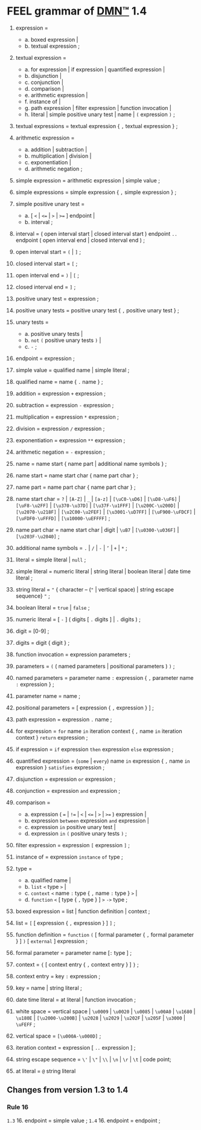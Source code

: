 # FEEL grammar of [DMN™](https://www.omg.org/spec/DMN/1.3/PDF) 1.4

1. expression =
    - a. boxed expression |
    - b. textual expression ;

2. textual expression =
    - a. for expression | if expression | quantified expression |
    - b. disjunction |
    - c. conjunction |
    - d. comparison |
    - e. arithmetic expression |
    - f. instance of |
    - g. path expression | filter expression | function invocation |
    - h. literal | simple positive unary test | name | `(` expression `)` ;

3. textual expressions = textual expression { `,` textual expression } ;

4. arithmetic expression =
    - a. addition | subtraction |
    - b. multiplication | division |
    - c. exponentiation |
    - d. arithmetic negation ;

5. simple expression = arithmetic expression | simple value ;

6. simple expressions = simple expression { `,` simple expression } ;

7. simple positive unary test =
    - a. [ `<` | `<=` | `>` | `>=` ] endpoint |
    - b. interval ;

8. interval = ( open interval start | closed interval start ) endpoint `..` endpoint ( open interval end | closed interval end ) ;

9. open interval start = `(` | `]` ;

10. closed interval start = `[` ;

11. open interval end = `)` | `[` ;

12. closed interval end = `]` ;

13. positive unary test = expression ;

14. positive unary tests = positive unary test { `,` positive unary test } ;

15. unary tests =
    - a. positive unary tests |
    - b. `not` `(` positive unary tests `)` |
    - c. `-` ;

16. endpoint = expression ;

17. simple value = qualified name | simple literal ;

18. qualified name = name { `.` name } ;

19. addition = expression `+` expression ;

20. subtraction = expression `-` expression ;

21. multiplication = expression `*` expression ;

22. division = expression `/` expression ;

23. exponentiation = expression `**` expression ;

24. arithmetic negation = `-` expression ;

25. name = name start { name part | additional name symbols } ;

26. name start = name start char { name part char } ;

27. name part = name part char { name part char } ;

28. name start char = `?` | `[A-Z]` | `_` | `[a-z]`
    | `[\uC0-\uD6]` | `[\uD8-\uF6]` | `[\uF8-\u2FF]` | `[\u370-\u37D]`
    | `[\u37F-\u1FFF]` | `[\u200C-\u200D]` | `[\u2070-\u218F]` | `[\u2C00-\u2FEF]`
    | `[\u3001-\uD7FF]` | `[\uF900-\uFDCF]` | `[\uFDF0-\uFFFD]` | `[\u10000-\uEFFFF]` ;

29. name part char = name start char | digit | `\uB7` | `[\u0300-\u036F]` | `[\u203F-\u2040]` ;

30. additional name symbols = `.` | `/` | `-` | `’` | `+` | `*` ;

31. literal = simple literal | `null` ;

32. simple literal = numeric literal | string literal | boolean literal | date time literal ;

33. string literal = `"` { character – (`"` | vertical space) | string escape sequence} `"` ;

34. boolean literal = `true` | `false` ;

35. numeric literal = [ `-` ] ( digits [ `.` digits ] | `.` digits ) ;

36. digit = [0-9] ;

37. digits = digit { digit } ;

38. function invocation = expression parameters ;

39. parameters = `(` ( named parameters | positional parameters ) `)` ;

40. named parameters = parameter name `:` expression { `,` parameter name `:` expression } ;

41. parameter name = name ;

42. positional parameters = [ expression { `,` expression } ] ;

43. path expression = expression `.` name ;

44. for expression = `for` name `in` iteration context { `,` name `in` iteration context } `return` expression ;

45. if expression = `if` expression `then` expression `else` expression ;

46. quantified expression = (`some` | `every`) name `in` expression { `,` name `in` expression } `satisfies` expression ;

47. disjunction = expression `or` expression ;

48. conjunction = expression `and` expression ;

49. comparison =
    - a. expression ( `=` | `!=` | `<` | `<=` | `>` | `>=` ) expression |
    - b. expression `between` expression `and` expression |
    - c. expression `in` positive unary test |
    - d. expression `in` `(` positive unary tests `)` ;

50. filter expression = expression `[` expression `]` ;

51. instance of = expression `instance` `of` type ;

52. type =
    - a. qualified name |
    - b. `list` `<` type `>` |
    - c. `context` `<` name `:` type { `,` name `:` type } `>` |
    - d. `function` `<` [ type { `,` type } ] `>` `->` type ;

53. boxed expression = list | function definition | context ;

54. list = `[` [ expression { `,` expression } ] `]` ;

55. function definition = `function` `(` [ formal parameter { `,` formal parameter } ] `)` [ `external` ] expression ;

56. formal parameter = parameter name [`:` type ] ;

57. context = `{` [ context entry { `,` context entry } ] `}` ;

58. context entry = key `:` expression ;

59. key = name | string literal ;

60. date time literal = at literal | function invocation ;

61. white space = vertical space | `\u0009` | `\u0020` | `\u0085` | `\u00A0` | `\u1680` | `\u180E` | `[\u2000-\u200B]`
    | `\u2028` | `\u2029` | `\u202F` | `\u205F` | `\u3000` | `\uFEFF` ;

62. vertical space = `[\u000A-\u000D]` ;

63. iteration context = expression [ `..` expression ] ;

64. string escape sequence = `\'` | `\"` | `\\` | `\n` | `\r` | `\t` | code point;

65. at literal = `@` string literal

## Changes from version 1.3 to 1.4

### Rule 16

`1.3` 16. endpoint = simple value ;
`1.4` 16. endpoint = endpoint ;
